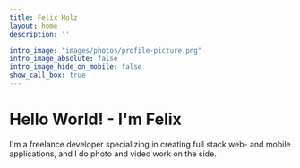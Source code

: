```yaml
---
title: Felix Holz
layout: home
description: ''

intro_image: "images/photos/profile-picture.png"
intro_image_absolute: false
intro_image_hide_on_mobile: false
show_call_box: true
---
```


# Hello World! - I'm Felix 

I'm a freelance developer specializing in creating full stack web- and mobile applications, and I do photo and video work on the side.
